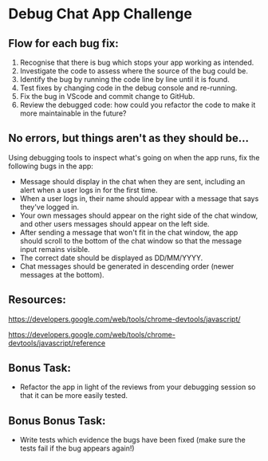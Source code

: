 # Debug Chat App Challenge

## Flow for each bug fix:

1. Recognise that there is bug which stops your app working as intended.
2. Investigate the code to assess where the source of the bug could be.
3. Identify the bug by running the code line by line until it is found.
4. Test fixes by changing code in the debug console and re-running.
5. Fix the bug in VScode and commit change to GitHub.
6. Review the debugged code: how could you refactor the code to make it more maintainable in the future?

## No errors, but things aren't as they should be...

Using debugging tools to inspect what's going on when the app runs, fix the following bugs in the app:

- Message should display in the chat when they are sent, including an alert when a user logs in for the first time.
- When a user logs in, their name should appear with a message that says they've logged in.
- Your own messages should appear on the right side of the chat window, and other users messages should appear on the left side.
- After sending a message that won't fit in the chat window, the app should scroll to the bottom of the chat window so that the message input remains visible.
- The correct date should be displayed as DD/MM/YYYY.
- Chat messages should be generated in descending order (newer messages at the bottom).

## Resources:

https://developers.google.com/web/tools/chrome-devtools/javascript/

https://developers.google.com/web/tools/chrome-devtools/javascript/reference

## Bonus Task:

- Refactor the app in light of the reviews from your debugging session so that it can be more easily tested.

## Bonus Bonus Task:

- Write tests which evidence the bugs have been fixed (make sure the tests fail if the bug appears again!)
